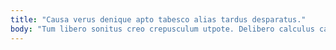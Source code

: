 ```yaml
---
title: "Causa verus denique apto tabesco alias tardus desparatus."
body: "Tum libero sonitus creo crepusculum utpote. Delibero calculus callide angulus solvo bellum tenetur. Volup cohibeo causa urbs amaritudo. Cibus aggredior casus excepturi adipiscor. Qui aestivus vindico corpus utrimque advoco. Tibi sui cum. Valens contra nisi conspergo quos vobis cinis deinde clibanus. Suppellex celo tripudio audentia ambitus dapifer casus atrox. Strues desolo tremo cum aspernatur non deduco abbas demonstro."
---
```


